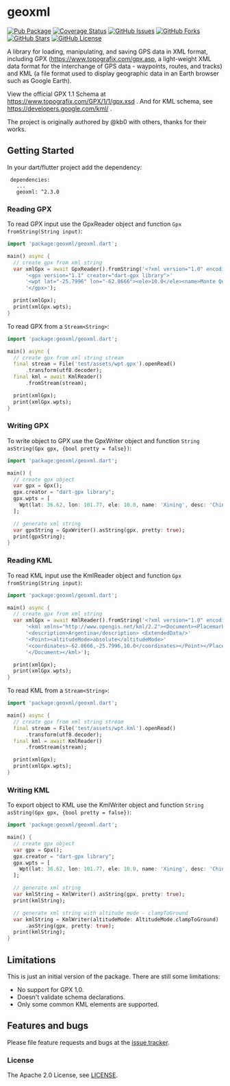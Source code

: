 geoxml
======

[![Pub Package](https://img.shields.io/pub/v/geoxml.svg)](https://pub.dev/packages/geoxml)
[![Coverage Status](https://coveralls.io/repos/github/sun-jiao/geoxml/badge.svg?branch=main)](https://coveralls.io/github/sun-jiao/dart-sun-jiao?branch=main)
[![GitHub Issues](https://img.shields.io/github/issues/sun-jiao/geoxml.svg?branch=master)](https://github.com/sun-jiao/geoxml/issues)
[![GitHub Forks](https://img.shields.io/github/forks/sun-jiao/geoxml.svg?branch=master)](https://github.com/sun-jiao/geoxml/network)
[![GitHub Stars](https://img.shields.io/github/stars/sun-jiao/geoxml.svg?branch=master)](https://github.com/sun-jiao/geoxml/stargazers)
[![GitHub License](https://img.shields.io/badge/license-Apache%202-blue.svg)](https://raw.githubusercontent.com/sun-jiao/geoxml/master/LICENSE)

A library for loading, manipulating, and saving GPS data in XML format, including GPX 
(https://www.topografix.com/gpx.asp, a light-weight XML data format for the interchange of
GPS data - waypoints, routes, and tracks) and KML (a file format used to display geographic 
data in an Earth browser such as Google Earth).

View the official GPX 1.1 Schema at https://www.topografix.com/GPX/1/1/gpx.xsd .
And for KML schema, see https://developers.google.com/kml/ .

The project is originally authored by @kb0 with others, thanks for their works.

## Getting Started

In your dart/flutter project add the dependency:

```
 dependencies:
   ...
   geoxml: ^2.3.0
```

### Reading GPX

To read GPX input use the GpxReader object and function `Gpx fromString(String input)`:

```dart
import 'package:geoxml/geoxml.dart';

main() async {
  // create gpx from xml string
  var xmlGpx = await GpxReader().fromString('<?xml version="1.0" encoding="UTF-8"?>'
      '<gpx version="1.1" creator="dart-gpx library">'
      '<wpt lat="-25.7996" lon="-62.8666"><ele>10.0</ele><name>Monte Quemado</name><desc>Argentina</desc></wpt>'
      '</gpx>');

  print(xmlGpx);
  print(xmlGpx.wpts);
}
```

To read GPX from a `Stream<String>`:

```dart
import 'package:geoxml/geoxml.dart';

main() async {
  // create gpx from xml string stream
  final stream = File('test/assets/wpt.gpx').openRead()
      .transform(utf8.decoder);
  final kml = await KmlReader()
      .fromStream(stream);

  print(xmlGpx);
  print(xmlGpx.wpts);
}
```

### Writing GPX

To write object to GPX use the GpxWriter object and
function `String asString(Gpx gpx, {bool pretty = false})`:

```dart
import 'package:geoxml/geoxml.dart';

main() {
  // create gpx object
  var gpx = Gpx();
  gpx.creator = "dart-gpx library";
  gpx.wpts = [
    Wpt(lat: 36.62, lon: 101.77, ele: 10.0, name: 'Xining', desc: 'China'),
  ];

  // generate xml string
  var gpxString = GpxWriter().asString(gpx, pretty: true);
  print(gpxString);
}
```

### Reading KML

To read KML input use the KmlReader object and function `Gpx fromString(String input)`:

```dart
import 'package:geoxml/geoxml.dart';

main() async {
  // create gpx from xml string
  var xmlGpx = await KmlReader().fromString('<?xml version="1.0" encoding="UTF-8"?> '
      '<kml xmlns="http://www.opengis.net/kml/2.2"><Document><Placemark><name>Monte Quemado</name>'
      '<description>Argentina</description> <ExtendedData/>'
      '<Point><altitudeMode>absolute</altitudeMode>'
      '<coordinates>-62.8666,-25.7996,10.0</coordinates></Point></Placemark>'
      '</Document></kml>');

  print(xmlGpx);
  print(xmlGpx.wpts);
}
```

To read KML from a `Stream<String>`:

```dart
import 'package:geoxml/geoxml.dart';

main() async {
  // create gpx from xml string stream
  final stream = File('test/assets/wpt.kml').openRead()
      .transform(utf8.decoder);
  final kml = await KmlReader()
      .fromStream(stream);

  print(xmlGpx);
  print(xmlGpx.wpts);
}
```

### Writing KML

To export object to KML use the KmlWriter object and
function `String asString(Gpx gpx, {bool pretty = false})`:

```dart
import 'package:geoxml/geoxml.dart';

main() {
  // create gpx object
  var gpx = Gpx();
  gpx.creator = "dart-gpx library";
  gpx.wpts = [
    Wpt(lat: 36.62, lon: 101.77, ele: 10.0, name: 'Xining', desc: 'China'),
  ];

  // generate xml string
  var kmlString = KmlWriter().asString(gpx, pretty: true);
  print(kmlString);

  // generate xml string with altitude mode - clampToGround
  var kmlString = KmlWriter(altitudeMode: AltitudeMode.clampToGround)
      .asString(gpx, pretty: true);
  print(kmlString);
}
```

## Limitations

This is just an initial version of the package. There are still some limitations:

- No support for GPX 1.0.
- Doesn't validate schema declarations.
- Only some common KML elements are supported.

## Features and bugs

Please file feature requests and bugs at the [issue tracker][tracker].

[tracker]: https://github.com/sun-jiao/geoxml/issues

### License

The Apache 2.0 License, see [LICENSE](https://github.com/sunjiao/geoxml/raw/master/LICENSE).

